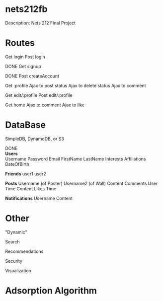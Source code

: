 nets212fb
=========

Description: Nets 212 Final Project

Routes
=====

Get login
Post login

DONE  Get signup

DONE  Post createAccount

Get :profile
 Ajax to post status
 Ajax to delete status
 Ajax to comment 
 
Get edit/:profile
Post edit/:profile

Get home
 Ajax to comment
 Ajax to like
 
DataBase
=====

SimpleDB, DynamoDB, or S3

DONE  
**Users**  
Username
Password
Email
FirstName
LastName
Interests
Affiliations
DateOfBirth

**Friends**
user1
user2

**Posts**
Username (of Poster)
Username2 (of Wall)
Content 
Comments
	User
	Time
	Content
Likes 
Time

**Notifications**
Username
Content

Other
=====

"Dynamic"

Search

Recommendations

Security

Visualization 

Adsorption Algorithm
=====

